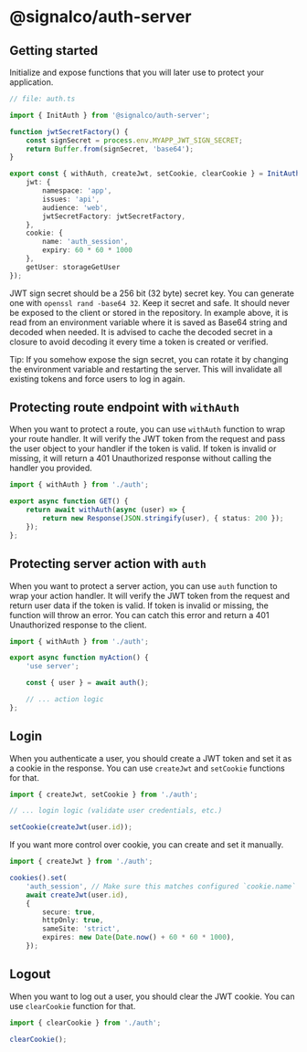 # @signalco/auth-server

## Getting started

Initialize and expose functions that you will later use to protect your application.

```ts
// file: auth.ts

import { InitAuth } from '@signalco/auth-server';

function jwtSecretFactory() {
    const signSecret = process.env.MYAPP_JWT_SIGN_SECRET;
    return Buffer.from(signSecret, 'base64');
}

export const { withAuth, createJwt, setCookie, clearCookie } = InitAuth({
    jwt: {
        namespace: 'app',
        issues: 'api',
        audience: 'web',
        jwtSecretFactory: jwtSecretFactory,
    },
    cookie: {
        name: 'auth_session',
        expiry: 60 * 60 * 1000
    },
    getUser: storageGetUser
});
```

JWT sign secret should be a 256 bit (32 byte) secret key. You can generate one with `openssl rand -base64 32`. Keep it secret and safe. It should never be exposed to the client or stored in the repository. In example above, it is read from an environment variable where it is saved as Base64 string and decoded when needed. It is advised to cache the decoded secret in a closure to avoid decoding it every time a token is created or verified.

Tip: If you somehow expose the sign secret, you can rotate it by changing the environment variable and restarting the server. This will invalidate all existing tokens and force users to log in again.

## Protecting route endpoint with `withAuth`

When you want to protect a route, you can use `withAuth` function to wrap your route handler. It will verify the JWT token from the request and pass the user object to your handler if the token is valid. If token is invalid or missing, it will return a 401 Unauthorized response without calling the handler you provided.

```ts
import { withAuth } from './auth';

export async function GET() {
    return await withAuth(async (user) => {
        return new Response(JSON.stringify(user), { status: 200 });
    });
};
```

## Protecting server action with `auth`

When you want to protect a server action, you can use `auth` function to wrap your action handler. It will verify the JWT token from the request and return user data if the token is valid. If token is invalid or missing, the function will throw an error. You can catch this error and return a 401 Unauthorized response to the client.

```ts
import { withAuth } from './auth';

export async function myAction() {
    'use server';

    const { user } = await auth();

    // ... action logic
};
```

## Login

When you authenticate a user, you should create a JWT token and set it as a cookie in the response. You can use `createJwt` and `setCookie` functions for that.

```ts
import { createJwt, setCookie } from './auth';

// ... login logic (validate user credentials, etc.)

setCookie(createJwt(user.id));
```

If you want more control over cookie, you can create and set it manually.

```ts
import { createJwt } from './auth';

cookies().set(
    'auth_session', // Make sure this matches configured `cookie.name`
    await createJwt(user.id), 
    {
        secure: true,
        httpOnly: true,
        sameSite: 'strict',
        expires: new Date(Date.now() + 60 * 60 * 1000),
    });
```

## Logout

When you want to log out a user, you should clear the JWT cookie. You can use `clearCookie` function for that.

```ts
import { clearCookie } from './auth';

clearCookie();
```
